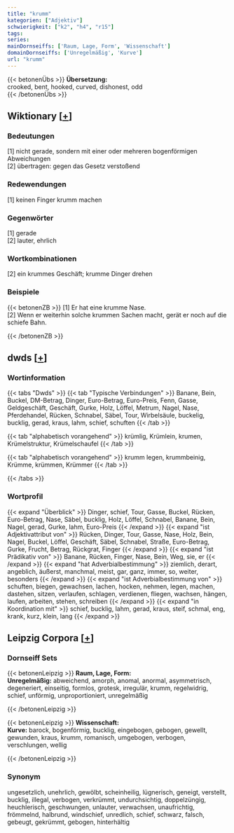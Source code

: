 ```yaml
---
title: "krumm"
kategorien: ["Adjektiv"]
schwierigkeit: ["k2", "h4", "r15"]
tags:
series:
mainDornseiffs: ['Raum, Lage, Form', 'Wissenschaft']
domainDornseiffs: ['Unregelmäßig', 'Kurve']
url: "krumm"
---
```


{{< betonenÜbs >}}
**Übersetzung:**  
crooked, bent, hooked, curved, dishonest, odd  
{{< /betonenÜbs >}}

## Wiktionary [[+](https://de.wiktionary.org/wiki/krumm)]

### Bedeutungen
[1] nicht gerade, sondern mit einer oder mehreren bogenförmigen Abweichungen  
[2] übertragen: gegen das Gesetz verstoßend  

### Redewendungen
[1] keinen Finger krumm machen  

### Gegenwörter
[1] gerade  
[2] lauter, ehrlich  

### Wortkombinationen
[2] ein krummes Geschäft; krumme Dinger drehen  

### Beispiele
{{< betonenZB >}}
[1] Er hat eine krumme Nase.  
[2] Wenn er weiterhin solche krummen Sachen macht, gerät er noch auf die schiefe Bahn.  

{{< /betonenZB >}}


## dwds [[+](https://www.dwds.de/wb/krumm)]

### Wortinformation
{{< tabs "Dwds" >}}
{{< tab "Typische Verbindungen" >}}
Banane, Bein, Buckel, DM-Betrag, Dinger, Euro-Betrag, Euro-Preis, Fenn, Gasse, Geldgeschäft, Geschäft, Gurke, Holz, Löffel, Metrum, Nagel, Nase, Pferdehandel, Rücken, Schnabel, Säbel, Tour, Wirbelsäule, buckelig, bucklig, gerad, kraus, lahm, schief, schuften
{{< /tab >}}

{{< tab "alphabetisch vorangehend" >}}
krümlig, Krümlein, krumen, Krümelstruktur, Krümelschaufel
{{< /tab >}}

{{< tab "alphabetisch vorangehend" >}}
krumm legen, krummbeinig, Krümme, krümmen, Krümmer
{{< /tab >}}

{{< /tabs >}}

### Wortprofil
{{< expand "Überblick" >}} Dinger, schief, Tour, Gasse, Buckel, Rücken, Euro-Betrag, Nase, Säbel, bucklig, Holz, Löffel, Schnabel, Banane, Bein, Nagel, gerad, Gurke, lahm, Euro-Preis {{< /expand >}}
{{< expand "ist Adjektivattribut von" >}} Rücken, Dinger, Tour, Gasse, Nase, Holz, Bein, Nagel, Buckel, Löffel, Geschäft, Säbel, Schnabel, Straße, Euro-Betrag, Gurke, Frucht, Betrag, Rückgrat, Finger {{< /expand >}}
{{< expand "ist Prädikativ von" >}} Banane, Rücken, Finger, Nase, Bein, Weg, sie, er {{< /expand >}}
{{< expand "hat Adverbialbestimmung" >}} ziemlich, derart, angeblich, äußerst, manchmal, meist, gar, ganz, immer, so, weiter, besonders {{< /expand >}}
{{< expand "ist Adverbialbestimmung von" >}} schuften, biegen, gewachsen, lachen, hocken, nehmen, legen, machen, dastehen, sitzen, verlaufen, schlagen, verdienen, fliegen, wachsen, hängen, laufen, arbeiten, stehen, schreiben {{< /expand >}}
{{< expand "in Koordination mit" >}} schief, bucklig, lahm, gerad, kraus, steif, schmal, eng, krank, kurz, klein, lang {{< /expand >}}

## Leipzig Corpora [[+](https://corpora.uni-leipzig.de/en/res?word=krumm&corpusId=deu_newscrawl-public_2018)]

### Dornseiff Sets
{{< betonenLeipzig >}}
**Raum, Lage, Form:**  
**Unregelmäßig:** abweichend, amorph, anomal, anormal, asymmetrisch, degeneriert, einseitig, formlos, grotesk, irregulär, krumm, regelwidrig, schief, unförmig, unproportioniert, unregelmäßig  

{{< /betonenLeipzig >}}


{{< betonenLeipzig >}}
**Wissenschaft:**  
**Kurve:** barock, bogenförmig, bucklig, eingebogen, gebogen, gewellt, gewunden, kraus, krumm, romanisch, umgebogen, verbogen, verschlungen, wellig  

{{< /betonenLeipzig >}}

### Synonym
ungesetzlich, unehrlich, gewölbt, scheinheilig, lügnerisch, geneigt, verstellt, bucklig, illegal, verbogen, verkrümmt, undurchsichtig, doppelzüngig, heuchlerisch, geschwungen, unlauter, verwachsen, unaufrichtig, frömmelnd, halbrund, windschief, unredlich, schief, schwarz, falsch, gebeugt, gekrümmt, gebogen, hinterhältig

